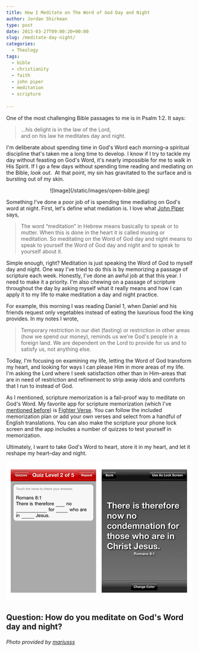 ```yaml
---
title: How I Meditate on The Word of God Day and Night
author: Jordan Shirkman
type: post
date: 2013-03-27T09:00:20+00:00
slug: /meditate-day-night/
categories:
  - Theology
tags:
  - bible
  - christianity
  - faith
  - john piper
  - meditation
  - scripture

---
```

One of the most challenging Bible passages to me is in Psalm 1:2. It says:

> &#8230;his delight is in the law of the Lord,  
> and on his law he meditates day and night.

I'm deliberate about spending time in God's Word each morning&#8211;a spiritual discipline that's taken me a long time to develop. I know if I try to tackle my day without feasting on God's Word, it's nearly impossible for me to walk in His Spirit. If I go a few days without spending time reading and mediating on the Bible, _look out_.  At that point, my sin has gravitated to the surface and is bursting out of my skin.

<p style="text-align: center;">
  ![Image](/static/images/open-bible.jpeg)
</p>

Something I've done a poor job of is spending time mediating on God's word at night. First, let's define what mediation is. I love what [John Piper](http://www.desiringgod.org/resource-library/sermons/meditate-on-the-word-of-the-lord-day-and-night) says,

> <!--more-->The word &#8220;meditation&#8221; in Hebrew means basically to speak or to mutter. When this is done in the heart it is called musing or meditation. So meditating on the Word of God day and night means to speak to yourself the Word of God day and night and to speak to yourself about it.

Simple enough, right? Meditation is just speaking the Word of God to myself day and night. One way I've tried to do this is by memorizing a passage of scripture each week. Honestly, I've done an awful job at that this year. I need to make it a priority. I'm also chewing on a passage of scripture throughout the day by asking myself what it really means and how I can apply it to my life to make meditation a day and night practice.

For example, this morning I was reading Daniel 1, when Daniel and his friends request only vegetables instead of eating the luxurious food the king provides. In my notes I wrote,

> Temporary restriction in our diet (fasting) or restriction in other areas (how we spend our money), reminds us we're God's people in a foreign land. We are dependent on the Lord to provide for us and to satisfy us, not anything else.

Today, I'm focusing on examining my life, letting the Word of God transform my heart, and looking for ways I can please Him in more areas of my life. I'm asking the Lord where I seek satisfaction other than in Him&#8211;areas that are in need of restriction and refinement to strip away idols and comforts that I run to instead of God.

As I mentioned, scripture memorization is a fail-proof way to meditate on God's Word. My favorite app for scripture memorization (which I've [mentioned before](https://jshirk.com/blog/best-apps)) is [Fighter Verse](https://itunes.apple.com/ne/app/fighter-verses-memorize-bible/id411711646?mt=8). You can follow the included memorization plan or add your own verses and select from a handful of English translations. You can also make the scripture your phone lock screen and the app includes a number of quizzes to test yourself in memorization.

Ultimately, I want to take God's Word to heart, store it in my heart, and let it reshape my heart&#8211;day and night.

![Image](/static/images/fighter-verse-side-by-side.jpeg) 

## Question: How do you meditate on God's Word day and night?

###### Photo provided by [mariusss](http://www.sxc.hu/profile/mariusss)
